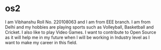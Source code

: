 # os2
I am Vibhanshu Roll No. 220108063 and I am from EEE branch.
I am from Delhi and my hobbies are playing sports such as Volleyball, Basketball and Cricket. I also like to play Video Games.
I want to contribute to Open Source as it will help me in my future when I will be working in Industry level as I want to make my career in this field.
